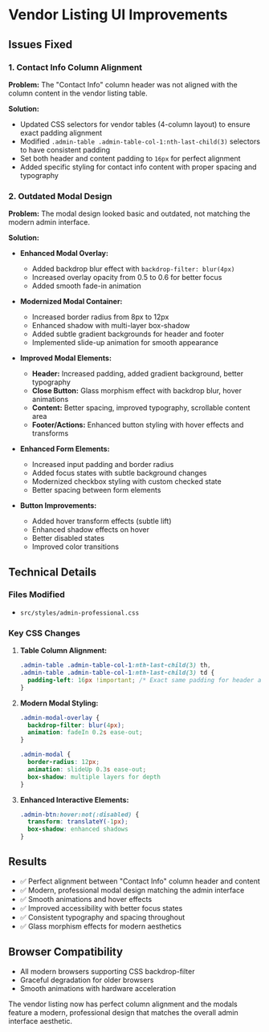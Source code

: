 # Vendor Listing UI Improvements

## Issues Fixed

### 1. Contact Info Column Alignment
**Problem:** The "Contact Info" column header was not aligned with the column content in the vendor listing table.

**Solution:** 
- Updated CSS selectors for vendor tables (4-column layout) to ensure exact padding alignment
- Modified `.admin-table .admin-table-col-1:nth-last-child(3)` selectors to have consistent padding
- Set both header and content padding to `16px` for perfect alignment
- Added specific styling for contact info content with proper spacing and typography

### 2. Outdated Modal Design
**Problem:** The modal design looked basic and outdated, not matching the modern admin interface.

**Solution:** 
- **Enhanced Modal Overlay:**
  - Added backdrop blur effect with `backdrop-filter: blur(4px)`
  - Increased overlay opacity from 0.5 to 0.6 for better focus
  - Added smooth fade-in animation

- **Modernized Modal Container:**
  - Increased border radius from 8px to 12px
  - Enhanced shadow with multi-layer box-shadow
  - Added subtle gradient backgrounds for header and footer
  - Implemented slide-up animation for smooth appearance

- **Improved Modal Elements:**
  - **Header:** Increased padding, added gradient background, better typography
  - **Close Button:** Glass morphism effect with backdrop blur, hover animations
  - **Content:** Better spacing, improved typography, scrollable content area
  - **Footer/Actions:** Enhanced button styling with hover effects and transforms

- **Enhanced Form Elements:**
  - Increased input padding and border radius
  - Added focus states with subtle background changes
  - Modernized checkbox styling with custom checked state
  - Better spacing between form elements

- **Button Improvements:**
  - Added hover transform effects (subtle lift)
  - Enhanced shadow effects on hover
  - Better disabled states
  - Improved color transitions

## Technical Details

### Files Modified
- `src/styles/admin-professional.css`

### Key CSS Changes
1. **Table Column Alignment:**
   ```css
   .admin-table .admin-table-col-1:nth-last-child(3) th,
   .admin-table .admin-table-col-1:nth-last-child(3) td {
     padding-left: 16px !important; /* Exact same padding for header and content */
   }
   ```

2. **Modern Modal Styling:**
   ```css
   .admin-modal-overlay {
     backdrop-filter: blur(4px);
     animation: fadeIn 0.2s ease-out;
   }
   
   .admin-modal {
     border-radius: 12px;
     animation: slideUp 0.3s ease-out;
     box-shadow: multiple layers for depth
   }
   ```

3. **Enhanced Interactive Elements:**
   ```css
   .admin-btn:hover:not(:disabled) {
     transform: translateY(-1px);
     box-shadow: enhanced shadows
   }
   ```

## Results
- ✅ Perfect alignment between "Contact Info" column header and content
- ✅ Modern, professional modal design matching the admin interface
- ✅ Smooth animations and hover effects
- ✅ Improved accessibility with better focus states
- ✅ Consistent typography and spacing throughout
- ✅ Glass morphism effects for modern aesthetics

## Browser Compatibility
- All modern browsers supporting CSS backdrop-filter
- Graceful degradation for older browsers
- Smooth animations with hardware acceleration

The vendor listing now has perfect column alignment and the modals feature a modern, professional design that matches the overall admin interface aesthetic.
